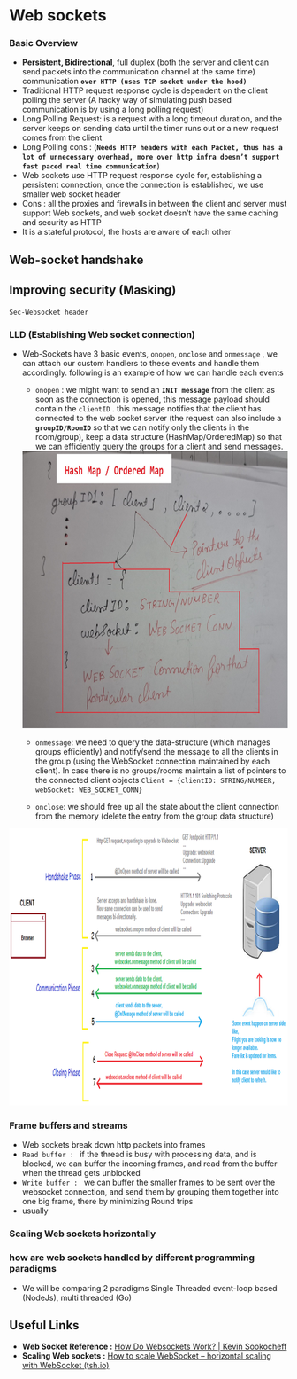 # Web sockets
### Basic Overview
- **Persistent, Bidirectional**, full duplex (both the server and client can send packets into the communication channel at the same time) communication **`over HTTP (uses TCP socket under the hood)`**
- Traditional HTTP request response cycle is dependent on the client polling the server (A hacky way of simulating push based communication is by using a long polling request)
- Long Polling Request: is a request with a long timeout duration, and the server keeps on sending data until the timer runs out or a new request comes from the client
- Long Polling cons : (**`Needs HTTP headers with each Packet, thus has a lot of unnecessary overhead, more over http infra doesn’t support fast paced real time communication`**)
- Web sockets use HTTP request response cycle for, establishing a persistent connection, once the connection is established, we use smaller web socket header
- Cons : all the proxies and firewalls in between the client and server must support Web sockets, and web socket doesn’t have the same caching and security as HTTP
- It is a stateful protocol, the hosts are aware of each other

## Web-socket handshake 

## Improving security (Masking)

`Sec-Websocket header`


### LLD (Establishing Web socket connection)
- Web-Sockets have 3 basic events, `onopen`, `onclose` and `onmessage` , we can attach our custom handlers to these events and handle them accordingly. following is an example of how we can handle each events
    - `onopen` : we might want to send an **`INIT message`** from the client as soon as the connection is opened, this message payload should contain the `clientID` . this message notifies that the client has connected to the web socket server (the request can also include a **`groupID/RoomID`** so that we can notify only the clients in the room/group), keep a data structure (HashMap/OrderedMap) so that we can efficiently query the groups for a client and send messages.
    <div style="text-align: center;">
    <img src="./Images/WebSocketDataStructure.jpg" alt="PreemptRace" height="500px">
    </div>

    - `onmessage`: we need to query the data-structure (which manages groups efficiently) and notify/send the message to all the clients in the group (using the WebSocket connection maintained by each client). In case there is no groups/rooms maintain a list of pointers to the connected client objects
    `Client = {clientID: STRING/NUMBER, webSocket: WEB_SOCKET_CONN}`

    - `onclose`: we should free up all the state about the client connection from the memory (delete the entry from the group data structure)

<div style="text-align: center;">
    <img src="./Images/WebSocketConnection.png" alt="PreemptRace" height="500px">
</div>

### Frame buffers and streams
- Web sockets break down http packets into frames
- `Read buffer : ` if the thread is busy with processing data, and is blocked, we can buffer the incoming frames, and read from the buffer when the thread gets unblocked
- `Write buffer : ` we can buffer the smaller frames to be sent over the websocket connection, and send them by grouping them together into one big frame, there by minimizing Round trips
- usually

### Scaling Web sockets horizontally

### how are web sockets handled by different programming paradigms
- We will be comparing 2 paradigms Single Threaded event-loop based (NodeJs), multi threaded (Go)

## Useful Links
- **Web Socket Reference :** [How Do Websockets Work? | Kevin Sookocheff](https://sookocheff.com/post/networking/how-do-websockets-work/)
- **Scaling Web sockets :** [How to scale WebSocket – horizontal scaling with WebSocket (tsh.io)](https://tsh.io/blog/how-to-scale-websocket/)